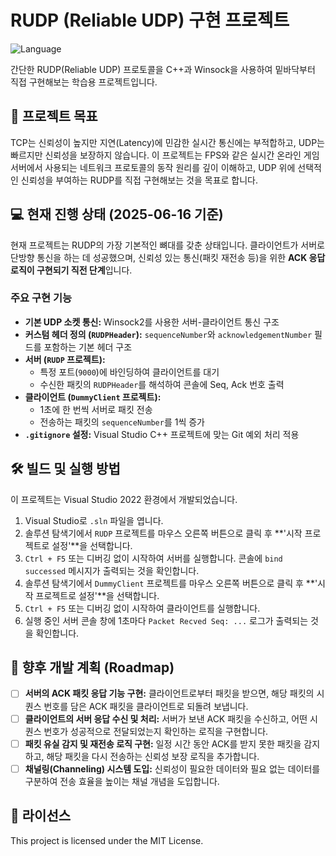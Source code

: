 # RUDP (Reliable UDP) 구현 프로젝트

![Language](https://img.shields.io/badge/Language-C%2B%2B-blue.svg)

간단한 RUDP(Reliable UDP) 프로토콜을 C++과 Winsock을 사용하여 밑바닥부터 직접 구현해보는 학습용 프로젝트입니다.

## 🎯 프로젝트 목표

TCP는 신뢰성이 높지만 지연(Latency)에 민감한 실시간 통신에는 부적합하고, UDP는 빠르지만 신뢰성을 보장하지 않습니다. 이 프로젝트는 FPS와 같은 실시간 온라인 게임 서버에서 사용되는 네트워크 프로토콜의 동작 원리를 깊이 이해하고, UDP 위에 선택적인 신뢰성을 부여하는 RUDP를 직접 구현해보는 것을 목표로 합니다.

## 💻 현재 진행 상태 (2025-06-16 기준)

현재 프로젝트는 RUDP의 가장 기본적인 뼈대를 갖춘 상태입니다. 클라이언트가 서버로 단방향 통신을 하는 데 성공했으며, 신뢰성 있는 통신(패킷 재전송 등)을 위한 **ACK 응답 로직이 구현되기 직전 단계**입니다.

### 주요 구현 기능
* **기본 UDP 소켓 통신:** Winsock2를 사용한 서버-클라이언트 통신 구조
* **커스텀 헤더 정의 (`RUDPHeader`):** `sequenceNumber`와 `acknowledgementNumber` 필드를 포함하는 기본 헤더 구조
* **서버 (`RUDP` 프로젝트):**
  - 특정 포트(`9000`)에 바인딩하여 클라이언트를 대기
  - 수신한 패킷의 `RUDPHeader`를 해석하여 콘솔에 Seq, Ack 번호 출력
* **클라이언트 (`DummyClient` 프로젝트):**
  - 1초에 한 번씩 서버로 패킷 전송
  - 전송하는 패킷의 `sequenceNumber`를 1씩 증가
* **`.gitignore` 설정:** Visual Studio C++ 프로젝트에 맞는 Git 예외 처리 적용

## 🛠️ 빌드 및 실행 방법

이 프로젝트는 Visual Studio 2022 환경에서 개발되었습니다.

1.  Visual Studio로 `.sln` 파일을 엽니다.
2.  솔루션 탐색기에서 `RUDP` 프로젝트를 마우스 오른쪽 버튼으로 클릭 후 **'시작 프로젝트로 설정'**을 선택합니다.
3.  `Ctrl + F5` 또는 디버깅 없이 시작하여 서버를 실행합니다. 콘솔에 `bind successed` 메시지가 출력되는 것을 확인합니다.
4.  솔루션 탐색기에서 `DummyClient` 프로젝트를 마우스 오른쪽 버튼으로 클릭 후 **'시작 프로젝트로 설정'**을 선택합니다.
5.  `Ctrl + F5` 또는 디버깅 없이 시작하여 클라이언트를 실행합니다.
6.  실행 중인 서버 콘솔 창에 1초마다 `Packet Recved Seq: ...` 로그가 출력되는 것을 확인합니다.

## 🚀 향후 개발 계획 (Roadmap)

-   [ ] **서버의 ACK 패킷 응답 기능 구현:** 클라이언트로부터 패킷을 받으면, 해당 패킷의 시퀀스 번호를 담은 ACK 패킷을 클라이언트로 되돌려 보냅니다.
-   [ ] **클라이언트의 서버 응답 수신 및 처리:** 서버가 보낸 ACK 패킷을 수신하고, 어떤 시퀀스 번호가 성공적으로 전달되었는지 확인하는 로직을 구현합니다.
-   [ ] **패킷 유실 감지 및 재전송 로직 구현:** 일정 시간 동안 ACK를 받지 못한 패킷을 감지하고, 해당 패킷을 다시 전송하는 신뢰성 보장 로직을 추가합니다.
-   [ ] **채널링(Channeling) 시스템 도입:** 신뢰성이 필요한 데이터와 필요 없는 데이터를 구분하여 전송 효율을 높이는 채널 개념을 도입합니다.

## 📄 라이선스

This project is licensed under the MIT License.